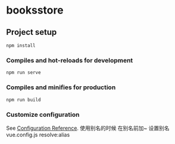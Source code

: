 # booksstore
## Project setup
```
npm install
```
### Compiles and hot-reloads for development
```
npm run serve
```
### Compiles and minifies for production
```
npm run build
```
### Customize configuration
See [Configuration Reference](https://cli.vuejs.org/config/).
使用别名的时候 在别名前加~ 设置别名 vue.config.js resolve:alias